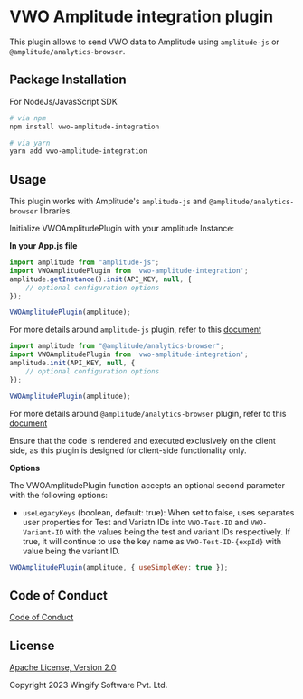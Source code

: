 # VWO Amplitude integration plugin

This plugin allows to send VWO data to Amplitude using `amplitude-js` or `@amplitude/analytics-browser`.

## Package Installation

For NodeJs/JavasScript SDK

```bash
# via npm
npm install vwo-amplitude-integration

# via yarn
yarn add vwo-amplitude-integration
```

## Usage

This plugin works with Amplitude's `amplitude-js` and `@amplitude/analytics-browser` libraries.

Initialize VWOAmplitudePlugin with your amplitude Instance:

**In your App.js file**
```js
import amplitude from "amplitude-js";
import VWOAmplitudePlugin from 'vwo-amplitude-integration';
amplitude.getInstance().init(API_KEY, null, {
    // optional configuration options
});

VWOAmplitudePlugin(amplitude); 
```
For more details around `amplitude-js` plugin, refer to this [document](https://www.npmjs.com/package/amplitude-js)

```js
import amplitude from "@amplitude/analytics-browser";
import VWOAmplitudePlugin from 'vwo-amplitude-integration';
amplitude.init(API_KEY, null, {
    // optional configuration options
});

VWOAmplitudePlugin(amplitude); 
```
For more details around `@amplitude/analytics-browser` plugin, refer to this [document](https://www.npmjs.com/package/@amplitude/analytics-browser)

Ensure that the code is rendered and executed exclusively on the client side, as this plugin is designed for client-side functionality only.

**Options**

The VWOAmplitudePlugin function accepts an optional second parameter with the following options:

- `useLegacyKeys` (boolean, default: true): When set to false, uses separates user properties for Test and Variatn IDs into `VWO-Test-ID` and `VWO-Variant-ID` with the values being the test and variant IDs respectively.  If true, it will continue to use the key name as `VWO-Test-ID-{expId}` with value being the variant ID.

```js
VWOAmplitudePlugin(amplitude, { useSimpleKey: true });
```

## Code of Conduct

[Code of Conduct](https://github.com/wingify/vwo-amplitude-integration/blob/master/CODE_OF_CONDUCT.md)

## License

[Apache License, Version 2.0](https://github.com/wingify/vwo-amplitude-integration/blob/master/LICENSE)

Copyright 2023 Wingify Software Pvt. Ltd.
